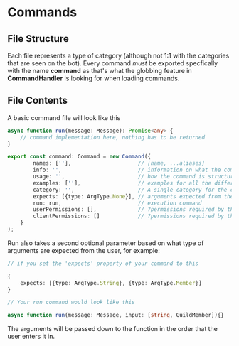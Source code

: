 # Commands
## File Structure
Each file represents a type of category (although not 1:1 with
the categories that are seen on the bot). Every command _must_ be exported
specfically with the name **command** as that's what the globbing
feature in **CommandHandler** is looking for when loading commands.

## File Contents
A basic command file will look like this
```typescript
async function run(message: Message): Promise<any> {
    // command implementation here, nothing has to be returned
}

export const command: Command = new Command({
        names: [''],                     // [name, ...aliases]
        info: '',                        // information on what the command does
        usage: '',                       // how the command is structured
        examples: [''],                  // examples for all the different ways to execution
        category: '',                    // A single category for the command
        expects: [{type: ArgType.None}], // arguments expected from the command
        run: run,                        // execution command
        userPermissions: [],             // ?permissions required by the user
        clientPermissions: []            // ?permissions required by the bot
    }
);
```
Run also takes a second optional parameter based on what type of
arguments are expected from the user, for example:
```typescript
// if you set the 'expects' property of your command to this

{
    expects: [{type: ArgType.String}, {type: ArgType.Member}]
}

// Your run command would look like this

async function run(message: Message, input: [string, GuildMember]){}
```
The arguments will be passed down to the function in the order that
the user enters it in.

